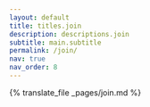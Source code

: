 ```yaml
---
layout: default
title: titles.join
description: descriptions.join
subtitle: main.subtitle
permalink: /join/
nav: true
nav_order: 8
---
```


{% translate_file _pages/join.md %}
